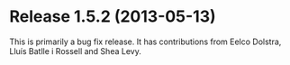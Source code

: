 # Release 1.5.2 (2013-05-13)

This is primarily a bug fix release. It has contributions from Eelco
Dolstra, Lluís Batlle i Rossell and Shea Levy.
